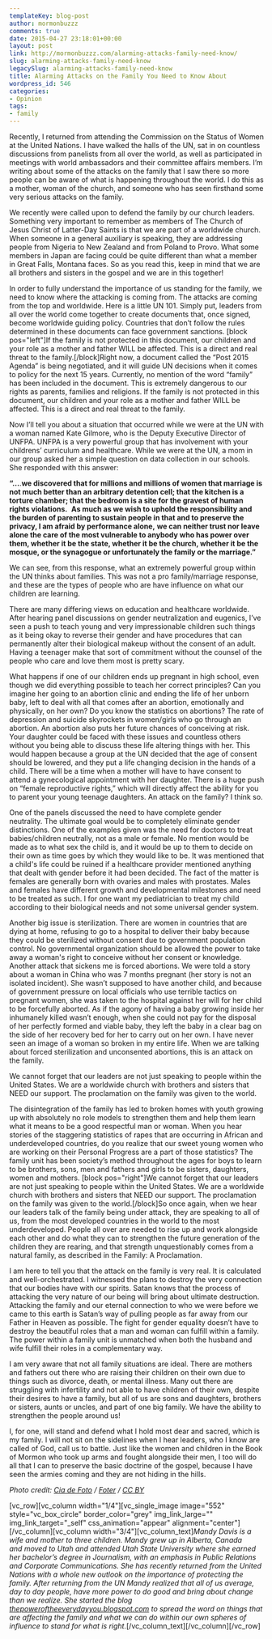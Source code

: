 ```yaml
---
templateKey: blog-post
author: mormonbuzzz
comments: true
date: 2015-04-27 23:18:01+00:00
layout: post
link: http://mormonbuzzz.com/alarming-attacks-family-need-know/
slug: alarming-attacks-family-need-know
legacySlug: alarming-attacks-family-need-know
title: Alarming Attacks on the Family You Need to Know About
wordpress_id: 546
categories:
- Opinion
tags:
- family
---
```


Recently, I returned from attending the Commission on the Status of Women at the United Nations. I have walked the halls of the UN, sat in on countless discussions from panelists from all over the world, as well as participated in meetings with world ambassadors and their committee affairs members. I’m writing about some of the attacks on the family that I saw there so more people can be aware of what is happening throughout the world. I do this as a mother, woman of the church, and someone who has seen firsthand some very serious attacks on the family.




We recently were called upon to defend the family by our church leaders. Something very important to remember as members of The Church of Jesus Christ of Latter-Day Saints is that we are part of a worldwide church. When someone in a general auxiliary is speaking, they are addressing people from Nigeria to New Zealand and from Poland to Provo. What some members in Japan are facing could be quite different than what a member in Great Falls, Montana faces. So as you read this, keep in mind that we are all brothers and sisters in the gospel and we are in this together!




In order to fully understand the importance of us standing for the family, we need to know where the attacking is coming from. The attacks are coming from the top and worldwide. Here is a little UN 101. Simply put, leaders from all over the world come together to create documents that, once signed, become worldwide guiding policy. Countries that don’t follow the rules determined in these documents can face government sanctions. [block pos="left"]If the family is not protected in this document, our children and your role as a mother and father WILL be affected. This is a direct and real threat to the family.[/block]Right now, a document called the “Post 2015 Agenda” is being negotiated, and it will guide UN decisions when it comes to policy for the next 15 years. Currently, no mention of the word “family” has been included in the document. This is extremely dangerous to our rights as parents, families and religions. If the family is not protected in this document, our children and your role as a mother and father WILL be affected. This is a direct and real threat to the family.




Now I’ll tell you about a situation that occurred while we were at the UN with a woman named Kate Gilmore, who is the Deputy Executive Director of UNFPA. UNFPA is a very powerful group that has involvement with your childrens’ curriculum and healthcare. While we were at the UN, a mom in our group asked her a simple question on data collection in our schools. She responded with this answer:




**“…**.**we discovered that for millions and millions of women that marriage is not much better than an arbitrary detention cell; that the kitchen is a torture chamber; that the bedroom is a site for the gravest of human rights violations.**  **As much as we wish to uphold the responsibility and the burden of parenting to sustain people in that and to preserve the privacy, I am afraid by performance alone,** **we can neither trust nor leave alone the care of the most vulnerable to anybody who has power over them, whether it be the state, whether it be the church, whether it be the mosque, or the synagogue or unfortunately the family or the marriage.”**




We can see, from this response, what an extremely powerful group within the UN thinks about families. This was not a pro family/marriage response, and these are the types of people who are have influence on what our children are learning.




There are many differing views on education and healthcare worldwide. After hearing panel discussions on gender neutralization and eugenics, I’ve seen a push to teach young and very impressionable children such things as it being okay to reverse their gender and have procedures that can permanently alter their biological makeup without the consent of an adult. Having a teenager make that sort of commitment without the counsel of the people who care and love them most is pretty scary.




What happens if one of our children ends up pregnant in high school, even though we did everything possible to teach her correct principles? Can you imagine her going to an abortion clinic and ending the life of her unborn baby, left to deal with all that comes after an abortion, emotionally and physically, on her own? Do you know the statistics on abortions? The rate of depression and suicide skyrockets in women/girls who go through an abortion. An abortion also puts her future chances of conceiving at risk. Your daughter could be faced with these issues and countless others without you being able to discuss these life altering things with her. This would happen because a group at the UN decided that the age of consent should be lowered, and they put a life changing decision in the hands of a child. There will be a time when a mother will have to have consent to attend a gynecological appointment with her daughter. There is a huge push on “female reproductive rights,” which will directly affect the ability for you to parent your young teenage daughters. An attack on the family? I think so.




One of the panels discussed the need to have complete gender neutrality. The ultimate goal would be to completely eliminate gender distinctions. One of the examples given was the need for doctors to treat babies/children neutrally, not as a male or female. No mention would be made as to what sex the child is, and it would be up to them to decide on their own as time goes by which they would like to be. It was mentioned that a child's life could be ruined if a healthcare provider mentioned anything that dealt with gender before it had been decided. The fact of the matter is females are generally born with ovaries and males with prostates. Males and females have different growth and developmental milestones and need to be treated as such. I for one want my pediatrician to treat my child according to their biological needs and not some universal gender system.




Another big issue is sterilization. There are women in countries that are dying at home, refusing to go to a hospital to deliver their baby because they could be sterilized without consent due to government population control. No governmental organization should be allowed the power to take away a woman's right to conceive without her consent or knowledge. Another attack that sickens me is forced abortions. We were told a story about a woman in China who was 7 months pregnant (her story is not an isolated incident). She wasn’t supposed to have another child, and because of government pressure on local officials who use terrible tactics on pregnant women, she was taken to the hospital against her will for her child to be forcefully aborted. As if the agony of having a baby growing inside her inhumanely killed wasn’t enough, when she could not pay for the disposal of her perfectly formed and viable baby, they left the baby in a clear bag on the side of her recovery bed for her to carry out on her own. I have never seen an image of a woman so broken in my entire life. When we are talking about forced sterilization and unconsented abortions, this is an attack on the family.




We cannot forget that our leaders are not just speaking to people within the United States. We are a worldwide church with brothers and sisters that NEED our support. The proclamation on the family was given to the world.




The disintegration of the family has led to broken homes with youth growing up with absolutely no role models to strengthen them and help them learn what it means to be a good respectful man or woman. When you hear stories of the staggering statistics of rapes that are occurring in African and underdeveloped countries, do you realize that our sweet young women who are working on their Personal Progress are a part of those statistics? The family unit has been society’s method throughout the ages for boys to learn to be brothers, sons, men and fathers and girls to be sisters, daughters, women and mothers. [block pos="right"]We cannot forget that our leaders are not just speaking to people within the United States. We are a worldwide church with brothers and sisters that NEED our support. The proclamation on the family was given to the world.[/block]So once again, when we hear our leaders talk of the family being under attack, they are speaking to all of us, from the most developed countries in the world to the most underdeveloped. People all over are needed to rise up and work alongside each other and do what they can to strengthen the future generation of the children they are rearing, and that strength unquestionably comes from a natural family, as described in the Family: A Proclamation.




I am here to tell you that the attack on the family is very real. It is calculated and well-orchestrated. I witnessed the plans to destroy the very connection that our bodies have with our spirits. Satan knows that the process of attacking the very nature of our being will bring about ultimate destruction. Attacking the family and our eternal connection to who we were before we came to this earth is Satan’s way of pulling people as far away from our Father in Heaven as possible. The fight for gender equality doesn’t have to destroy the beautiful roles that a man and woman can fulfill within a family. The power within a family unit is unmatched when both the husband and wife fulfill their roles in a complementary way.




I am very aware that not all family situations are ideal. There are mothers and fathers out there who are raising their children on their own due to things such as divorce, death, or mental illness. Many out there are struggling with infertility and not able to have children of their own, despite their desires to have a family, but all of us are sons and daughters, brothers or sisters, aunts or uncles, and part of one big family. We have the ability to strengthen the people around us!




I, for one, will stand and defend what I hold most dear and sacred, which is my family. I will not sit on the sidelines when I hear leaders, who I know are called of God, call us to battle. Just like the women and children in the Book of Mormon who took up arms and fought alongside their men, I too will do all that I can to preserve the basic doctrine of the gospel, because I have seen the armies coming and they are not hiding in the hills.


_Photo credit: [Cia de Foto](https://www.flickr.com/photos/ciadefoto/3218002851/) / [Foter](http://foter.com/) / [CC BY](http://creativecommons.org/licenses/by/2.0/)_

[vc_row][vc_column width="1/4"][vc_single_image image="552" style="vc_box_circle" border_color="grey" img_link_large="" img_link_target="_self" css_animation="appear" alignment="center"][/vc_column][vc_column width="3/4"][vc_column_text]_Mandy Davis is a wife and mother to three children. Mandy grew up in Alberta, Canada and moved to Utah and attended Utah State University where she earned her bachelor’s degree in Journalism, with an emphasis in Public Relations and Corporate Communications. She has recently returned from the United Nations with a whole new outlook on the importance of protecting the family. After returning from the UN Mandy realized that all of us average, day to day people, have more power to do good and bring about change than we realize. She started the blog [ thepoweroftheeverydayyou.blogspot.com](http://thepoweroftheeverydayyou.blogspot.com/) to spread the word on things that are affecting the family and what we can do within our own spheres of influence to stand for what is right._[/vc_column_text][/vc_column][/vc_row]
